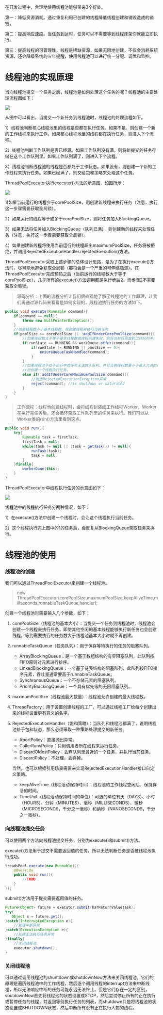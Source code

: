在开发过程中，合理地使用线程池能够带来3个好处。

第一：降低资源消耗。通过重复利用已创建的线程降低线程创建和销毁造成的销毁。

第二：提高响应速度。当任务到达时，任务可以不需要等到线程床架你就能立即执行。

第三：提高线程的可管理性，线程是稀缺资源，如果无限地创建，不仅会消耗系统资源，还会降级系统的五年提醒，使用线程池可以进行统一分配、调优和监控。

# 线程池的实现原理

当向线程池提交一个任务之后，线程池是如何处理这个任务的呢？线程池的主要处理流程图如下：

![](../../image/277.png)

从图中可以看出，当提交一个新任务到线程池时，线程池的处理流程如下。

1）线程池判断核心线程池里的线程是否都在执行任务。如果不是，则创建一个新的工作线程来执行工作。如果核心线程池里的线程都在执行任务，则进入下个流程。

2）线程池判断工作队列是否已经满。如果工作队列没有满，则将新提交的任务存储在这个工作队列里。如果工作队列满了，则进入下个流程。

3）线程池判断线程池的线程是否都处于工作状态。如果没有，则创建一个新的工作线程来执行任务。如果已经满了，则交给包和策略来处理这个任务。

ThreadPoolExecutor执行executer()方法的示意图，如图所示：

![](../../image/278.png)



1)如果当前运行的线程少于corePoolSize，则创建新线程来执行任务（注意，执行这一步骤需要获取全局锁）。

2）如果运行的线程等于或多于corePoolSize，则将任务加入BlockingQueue。

3）如果无法将任务加入BlockingQueue（队列已满），则创建新的线程来处理任务（注意，执行这一步骤需要获取全局锁）。

4）如果创建新线程将使用当前运行的线程超出maximumPoolSize，任务将被拒绝，并调用RejectedExceutionHandler.rejectedExecution()方法。

ThreadPoolExecutor采取上述步骤的总体设计思路，是为了在执行execute()方法时，尽可能地避免获取全局锁（那将会是一个严重的可伸缩瓶颈）。在ThreadPoolExecutor完成预热之后（当前运行的线程数大于等于corePoolSize），几乎所有的execute()方法调用都是执行步后2，而步骤2不需要获取全局锁。

> 源码分析：上面的流程分析让我们很直观地了解了线程池的工作原理，让我们再通过源代码来看看是如何实现的，线程池执行任务的方法如下。

```java
public void execute(Runnable command){
    if(command == null){
        throw new NullPointerException();
    }
    //如果线程数小于基本线程数，则创建线程并执行当前任务
    if(poolSize >= corePoolSize || !addIfUnderCorePoolSize(command)){
        //如果线程数大于等于基本线程数或线程创建失败，则将当前任务放到工作队列中。
        if(runState == RUNNING && workQueue.offer(command)){
            if(runState != RUNNING || poolSize == 0){
                ensureQueueTaskHandled(command);
            }
        }
        //如果线程池不处于运行中或任务无法放入队列，并且当前线程数量小于最大允许的线程数量，
        //则创建一个线程执行任务。
        else if(!addIfUnderCoreMaximumPoolSize(command)){
            //抛出RejectedExecutionException异常
            reject(command); //is shutdown or saturated
        }
    }
}
```

> 工作流程：线程池创建线程时，会将线程封装成工作线程Worker，Worker在执行完任务后，还会循环获取工作队列里的任务来执行。我们可以从Worker类的run()方法里看到这点。

```java
public void run(){
    try{
        Runnable task = firstTask;
        firstTask = null;
        while(task != null || (task = getTask()) != null){
            runTask(task);
            task = null;
        }
    }finally{
        workerDone(this);
    }
}
```

ThreadPoolExecutor中线程执行任务的示意图如下：

![](../../image/279.png)



线程池中的线程执行任务分两种情况，如下：

1）在execute()方法中创建一个线程时，会让这个线程执行当前任务。

2）这个线程执行完上图中的1的任务后，会反复从BlockingQueue获取任务来执行。

# 线程池的使用

### 线程池的创建

我们可以通过ThreadPoolExecutor来创建一个线程池。

> new ThreadPoolExecutor(corePoolSize,maxmumPoolSize,keepAliveTime,millseconds,runnableTaskQueue,handler);

创建一个线程池时需要输入几个参数，如下：

1. corePoolSize（线程池的基本大小）：当提交一个任务到线程池时，线程池会创建一个线程来执行任务，即使其他空闲的基本线程能够执行新任务也会创建线程，等到需要执行的任务数大于线程池基本大小时就不再创建。

2. runnableTaskQueue（任务队列）：用于保存等待执行的任务的阻塞队列。

   - ArrayBlockingQueue：是一个基于数组结构的有界阻塞队列，此队列按FIFO原则对元素进行排序。
   - LinkedBlockingQueue：一个基于链表结构的阻塞队列，此队列按FIFO排序元素，吞吐量通常要高于runnableTaskQueue。
   - SynchronousQueue：一个不存储元素的阻塞队列。
   - PriorityBlockingQueue：一个具有优先级的无限阻塞队列。

3. maxmumPoolSize（线程池最大数量）：线程池允许创建的最大线程数。

4. ThreadFactory：用于设置创建线程的工厂，可以通过线程工厂给每个创建出来的线程设置更有意义的名字。

5. RejectedExecutionHandler（饱和策略）：当队列和线程池都满了，说明线程池处于包和状态，那么必须采取一种策略处理提交的新任务。

   - AbortPolicy：直接抛出异常。
   - CallerRunsPolicy：只用调用者所在线程来运行任务。
   - DiscardOldestPolicy：丢弃队列里最近的一个任务，并执行当前任务。
   - DiscardPolicy：不处理，丢弃掉。

   当然，也可以根据引用场景需要来实现RejectedExecutionHandler接口自定义策略。

   - keepAliveTime（线程活动保持时间）：线程池的工作线程空闲后，保持存活的时间。
   - TimeUnit（线程活动保持时间的单位）：可选的单位有天（DAYS）、小时（HOURS）、分钟（MINUTES）、毫秒（MILLISECONDS）、微秒（MICROSECONDS，千分之一毫秒）和纳秒（NANOSECONDS，千分之一微秒）。

### 向线程池提交任务

可以使用两个方法向线程池提交任务，分别为execute()和submit()方法。

execute()方法用于提交不需要返回值的任务，所以无法判断任务是否被线程池执行成功。

```java
treadsPool.execute(new Runnable(){
    @Override
    public void run(){
        //TODO
    }
});
```

submit()方法用于提交需要返回值的任务。

```java
Future<Object> future = executor.submit(harReturnValuetask);
try{
   Object s = future.get();
}catch(InterruptedException e){
    //处理中断异常
}catch(ExecutionException e){
    //处理无法执行任务异常
}finally{
    //关闭线程池
    executor.shutdown();
}
```

### 关闭线程池

可以通过调用线程池的shuntdown或shutdownNow方法来关闭线程池。它们的原理是遍历线程池中的工作线程，然后逐个调用线程的interrupt方法来中断线程，所以无法响应中断的任务可能永远无法终止。但是它们存在一定的区别，shutdownNow首先将线程池的状态设置成STOP，然后尝试停止所有的正在执行或暂停任务的线程，并返回等待执行任务的列表，而shutdown只是将线程池的状态设置成SHUTDOWN状态，然后中断所有没有正在执行人物的线程。